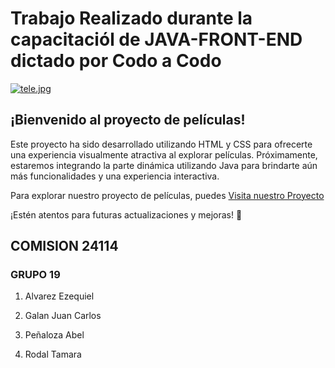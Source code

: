# Trabajo Realizado durante la capacitaciól de JAVA-FRONT-END dictado por Codo a Codo
[![tele.jpg](https://i.postimg.cc/B6t816Bg/tele.jpg)](https://postimg.cc/wy8xC9Py)
 
## ¡Bienvenido al proyecto de películas!

Este proyecto ha sido desarrollado utilizando HTML y CSS para ofrecerte una experiencia visualmente atractiva al explorar películas. Próximamente, estaremos integrando la parte dinámica utilizando Java para brindarte aún más funcionalidades y una experiencia interactiva.

Para explorar nuestro proyecto de películas, puedes [Visita nuestro Proyecto](https://java-front-end-2024.vercel.app/)

¡Estén atentos para futuras actualizaciones y mejoras! :movie_camera:

## COMISION 24114

### GRUPO 19

1. Alvarez Ezequiel 

2. Galan Juan Carlos 

3. Peñaloza Abel 

4. Rodal Tamara

